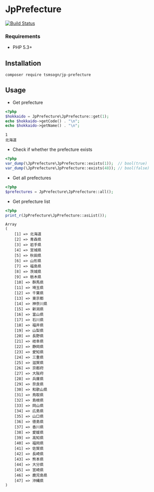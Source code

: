 # JpPrefecture

[![Build Status](https://travis-ci.org/tsmsogn/JpPrefecture.svg?branch=master)](https://travis-ci.org/tsmsogn/JpPrefecture)

### Requirements

- PHP 5.3+

## Installation

```shell
composer require tsmsogn/jp-prefecture
```

## Usage

- Get prefecture

```php
<?php
$hokkaido = JpPrefecture\JpPrefecture::get(1);
echo $hokkaido->getCode() . "\n";
echo $hokkaido->getName() . "\n";
```

```
1
北海道
```

- Check if whether the prefecture exists

```php
<?php
var_dump(\JpPrefecture\JpPrefecture::exists(1));  // bool(true)
var_dump(\JpPrefecture\JpPrefecture::exists(48)); // bool(false)
```

- Get all prefectures

```php
<?php
$prefectures = JpPrefecture\JpPrefecture::all();
```

- Get prefecture list

```php
<?php
print_r(JpPrefecture\JpPrefecture::asList());
```

```
Array
(
    [1] => 北海道
    [2] => 青森県
    [3] => 岩手県
    [4] => 宮城県
    [5] => 秋田県
    [6] => 山形県
    [7] => 福島県
    [8] => 茨城県
    [9] => 栃木県
    [10] => 群馬県
    [11] => 埼玉県
    [12] => 千葉県
    [13] => 東京都
    [14] => 神奈川県
    [15] => 新潟県
    [16] => 富山県
    [17] => 石川県
    [18] => 福井県
    [19] => 山梨県
    [20] => 長野県
    [21] => 岐阜県
    [22] => 静岡県
    [23] => 愛知県
    [24] => 三重県
    [25] => 滋賀県
    [26] => 京都府
    [27] => 大阪府
    [28] => 兵庫県
    [29] => 奈良県
    [30] => 和歌山県
    [31] => 鳥取県
    [32] => 島根県
    [33] => 岡山県
    [34] => 広島県
    [35] => 山口県
    [36] => 徳島県
    [37] => 香川県
    [38] => 愛媛県
    [39] => 高知県
    [40] => 福岡県
    [41] => 佐賀県
    [42] => 長崎県
    [43] => 熊本県
    [44] => 大分県
    [45] => 宮崎県
    [46] => 鹿児島県
    [47] => 沖縄県
)
```

